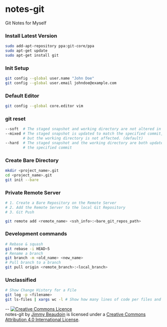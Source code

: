 # notes-git
Git Notes for Myself

### Install Latest Version
```sh
sudo add-apt-repository ppa:git-core/ppa
sudo apt-get update
sudo apt-get install git
```
### Init Setup
```sh
git config --global user.name "John Doe"
git config --global user.email johndoe@example.com
```
### Default Editor
```sh
git config --global core.editor vim
```

### git reset
```sh
--soft  # The staged snapshot and working directory are not altered in any way
--mixed # The staged snapshot is updated to match the specified commit, 
        # but the working directory is not affected. (default)
--hard  # The staged snapshot and the working directory are both updated to match
        # the specified commit
```

### Create Bare Directory
```sh
mkdir <project_name>.git
cd <project_name>.git
git init --bare
```

### Private Remote Server
```sh
# 1. Create a Bare Repository on the Remote Server
# 2. Add the Remote Server to the local Git Repository
# 3. Git Push

git remote add <remote_name> <ssh_info>:<bare_git_repos_path>
```

### Development commands
```sh
# Rebase & squash
git rebase -i HEAD~5
# Rename a branch
git branch -m <old_name> <new_name>
# Pull branch to a branch
git pull origin <remote_branch>:<local_branch>
```

### Unclassified
```sh
# Show Change History for a File
git log -p <filename>
git ls-files | xargs wc -l # Show how many lines of code per files and total
```

--
<a rel="license" href="http://creativecommons.org/licenses/by/4.0/"><img alt="Creative Commons Licence" style="border-width:0" src="https://i.creativecommons.org/l/by/4.0/80x15.png" /></a><br /><span xmlns:dct="http://purl.org/dc/terms/" property="dct:title">notes-git</span> by <a xmlns:cc="http://creativecommons.org/ns#" href="http://jim-beaudoin.com" property="cc:attributionName" rel="cc:attributionURL">Jimmy Beaudoin</a> is licensed under a <a rel="license" href="http://creativecommons.org/licenses/by/4.0/">Creative Commons Attribution 4.0 International License</a>.
